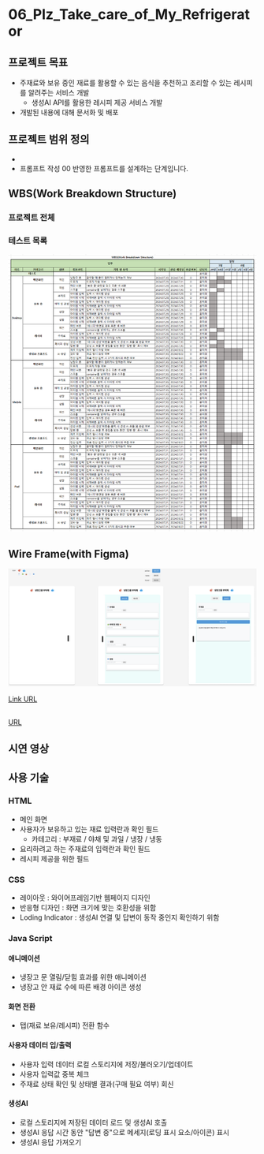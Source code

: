 # 06_Plz_Take_care_of_My_Refrigerator

## 프로젝트 목표
- 주재료와 보유 중인 재료를 활용할 수 있는 음식을 추천하고 조리할 수 있는 레시피를 알려주는 서비스 개발
    - 생성AI API를 활용한 레시피 제공 서비스 개발
- 개발된 내용에 대해 문서화 및 배포

## 프로젝트 범위 정의
- 
- 프롬프트 작성
    00 반영한 프롬프트를 설계하는 단계입니다. 

## WBS(Work Breakdown Structure)
### 프로젝트 전체

### 테스트 목록
![Test List](image-1.png)

## Wire Frame(with Figma)
![Wire Frame](image.png)

[Link URL](https://www.figma.com/design/Cdv0GO8PKspUcRK69ptrdf/%EB%83%89%EC%9E%A5%EA%B3%A0%EB%A5%BC-%EB%B6%80%ED%83%81%ED%95%B4?node-id=0-1&t=60SudV9UQd35Kd7l-1)


##
[URL](https://heeeee-github.github.io/06_Plz_Take_care_of_My_Refrigerator/)


## 시연 영상


## 사용 기술
### HTML
- 메인 화면
- 사용자가 보유하고 있는 재료 입력란과 확인 필드
    - 카테고리 : 부재료 / 야채 및 과일 / 냉장 / 냉동 
- 요리하려고 하는 주재료의 입력란과 확인 필드
- 레시피 제공을 위한 필드

### CSS
- 레이아웃 : 와이어프레임기반 웹페이지 디자인
- 반응형 디자인 : 화면 크기에 맞는 호환성을 위함
- Loding Indicator : 생성AI 연결 및 답변이 동작 중인지 확인하기 위함

### Java Script
#### 애니메이션
- 냉장고 문 열림/닫힘 효과를 위한 애니메이션
- 냉장고 안 재료 수에 따른 배경 아이콘 생성

#### 화면 전환
- 탭(재료 보유/레시피) 전환 함수

#### 사용자 데이터 입/출력
- 사용자 입력 데이터 로컬 스토리지에 저장/불러오기/업데이트
- 사용자 입력값 중복 체크
- 주재료 상태 확인 및 상태별 결과(구매 필요 여부) 회신

#### 생성AI
- 로컬 스토리지에 저장된 데이터 로드 및 생성AI 호출
- 생성AI 응답 시간 동안 "답변 중"으로 메세지(로딩 표시 요소/아이콘) 표시
- 생성AI 응답 가져오기